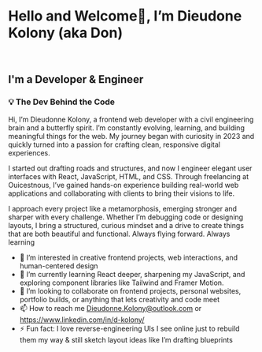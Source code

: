 <h1>Hello and Welcome👋, I’m Dieudone Kolony (aka Don)</h1> <br/>
<h2>I'm a Developer & Engineer</h2>
<h3>💡 The Dev Behind the Code</h3>
<p>Hi, I’m Dieudonne Kolony, a frontend web developer with a civil engineering brain and a butterfly spirit. I’m constantly evolving, learning, and building meaningful things for the web. My journey began with curiosity in 2023 and quickly turned into a passion for crafting clean, responsive digital experiences.

I started out drafting roads and structures, and now I engineer elegant user interfaces with React, JavaScript, HTML, and CSS. Through freelancing at Ouicestnous, I’ve gained hands-on experience building real-world web applications and collaborating with clients to bring their visions to life.

I approach every project like a metamorphosis, emerging stronger and sharper with every challenge. Whether I’m debugging code or designing layouts, I bring a structured, curious mindset and a drive to create things that are both beautiful and functional. Always flying forward. Always learning</p>

- 👀 I’m interested in creative frontend projects, web interactions, and human-centered design
- 🌱 I’m currently learning React deeper, sharpening my JavaScript, and exploring component libraries like Tailwind and Framer Motion.
- 💞️ I’m looking to collaborate on frontend projects, personal websites, portfolio builds, or anything that lets creativity and code meet
- 📫 How to reach me Dieudonne.Kolony@outlook.com or https://www.linkedin.com/in/d-kolony/
- ⚡ Fun fact: I love reverse-engineering UIs I see online just to rebuild them my way & still sketch layout ideas like I’m drafting blueprints

<!---
donkolony/donkolony is a ✨ special ✨ repository because its `README.md` (this file) appears on your GitHub profile.
You can click the Preview link to take a look at your changes.
--->
